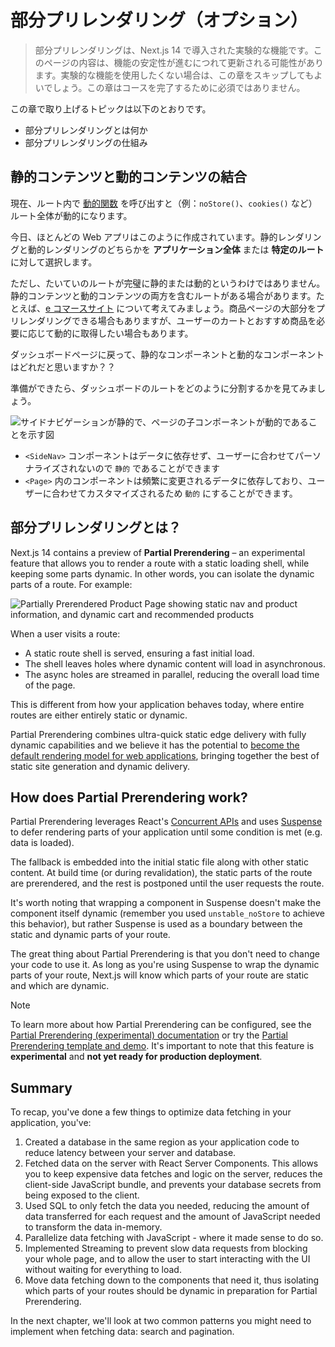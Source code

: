 # 部分プリレンダリング（オプション）

> 部分プリレンダリングは、Next.js 14 で導入された実験的な機能です。このページの内容は、機能の安定性が進むにつれて更新される可能性があります。実験的な機能を使用したくない場合は、この章をスキップしてもよいでしょう。この章はコースを完了するために必須ではありません。

この章で取り上げるトピックは以下のとおりです。

- 部分プリレンダリングとは何か
- 部分プリレンダリングの仕組み

## 静的コンテンツと動的コンテンツの結合

現在、ルート内で [動的関数](https://nextjs.org/docs/app/building-your-application/routing/route-handlers#dynamic-functions) を呼び出すと（例：`noStore()`、`cookies()` など） ルート全体が動的になります。

今日、ほとんどの Web アプリはこのように作成されています。静的レンダリングと動的レンダリングのどちらかを **アプリケーション全体** または **特定のルート** に対して選択します。

ただし、たいていのルートが完璧に静的または動的というわけではありません。静的コンテンツと動的コンテンツの両方を含むルートがある場合があります。たとえば、[e コマースサイト](https://partialprerendering.com/) について考えてみましょう。商品ページの大部分をプリレンダリングできる場合もありますが、ユーザーのカートとおすすめ商品を必要に応じて動的に取得したい場合もあります。

ダッシュボードページに戻って、静的なコンポーネントと動的なコンポーネントはどれだと思いますか？？

準備ができたら、ダッシュボードのルートをどのように分割するかを見てみましょう。

![サイドナビゲーションが静的で、ページの子コンポーネントが動的であることを示す図](/_images/dashboard-static-dynamic-components.avif)

- `<SideNav>` コンポーネントはデータに依存せず、ユーザーに合わせてパーソナライズされないので `静的` であることができます
- `<Page>` 内のコンポーネントは頻繁に変更されるデータに依存しており、ユーザーに合わせてカスタマイズされるため `動的` にすることができます。

## 部分プリレンダリングとは？

Next.js 14 contains a preview of **Partial Prerendering** – an experimental feature that allows you to render a route with a static loading shell, while keeping some parts dynamic. In other words, you can isolate the dynamic parts of a route. For example:

![Partially Prerendered Product Page showing static nav and product information, and dynamic cart and recommended products]()

When a user visits a route:

- A static route shell is served, ensuring a fast initial load.
- The shell leaves holes where dynamic content will load in asynchronous.
- The async holes are streamed in parallel, reducing the overall load time of the page.

This is different from how your application behaves today, where entire routes are either entirely static or dynamic.

Partial Prerendering combines ultra-quick static edge delivery with fully dynamic capabilities and we believe it has the potential to [become the default rendering model for web applications](https://vercel.com/blog/partial-prerendering-with-next-js-creating-a-new-default-rendering-model), bringing together the best of static site generation and dynamic delivery.

## How does Partial Prerendering work?

Partial Prerendering leverages React's [Concurrent APIs](https://react.dev/blog/2021/12/17/react-conf-2021-recap#react-18-and-concurrent-features)
and uses [Suspense](https://react.dev/reference/react/Suspense) to defer rendering parts of your application until some condition is met (e.g. data is loaded).

The fallback is embedded into the initial static file along with other static content. At build time (or during revalidation), the static parts of the route are prerendered, and the rest is postponed until the user requests the route.

It's worth noting that wrapping a component in Suspense doesn't make the component itself dynamic (remember you used `unstable_noStore` to achieve this behavior), but rather Suspense is used as a boundary between the static and dynamic parts of your route.

The great thing about Partial Prerendering is that you don't need to change your code to use it. As long as you're using Suspense to wrap the dynamic parts of your route, Next.js will know which parts of your route are static and which are dynamic.

> [!note]
>
> To learn more about how Partial Prerendering can be configured, see the [Partial Prerendering (experimental) documentation](https://nextjs.org/docs/app/api-reference/next-config-js/partial-prerendering) or try the [Partial Prerendering template and demo](https://vercel.com/templates/next.js/partial-prerendering-nextjs). It's important to note that this feature is **experimental** and **not yet ready for production deployment**.

## Summary

To recap, you've done a few things to optimize data fetching in your application, you've:

1. Created a database in the same region as your application code to reduce latency between your server and database.
1. Fetched data on the server with React Server Components. This allows you to keep expensive data fetches and logic on the server, reduces the client-side JavaScript bundle, and prevents your database secrets from being exposed to the client.
1. Used SQL to only fetch the data you needed, reducing the amount of data transferred for each request and the amount of JavaScript needed to transform the data in-memory.
1. Parallelize data fetching with JavaScript - where it made sense to do so.
1. Implemented Streaming to prevent slow data requests from blocking your whole page, and to allow the user to start interacting with the UI without waiting for everything to load.
1. Move data fetching down to the components that need it, thus isolating which parts of your routes should be dynamic in preparation for Partial Prerendering.

In the next chapter, we'll look at two common patterns you might need to implement when fetching data: search and pagination.

